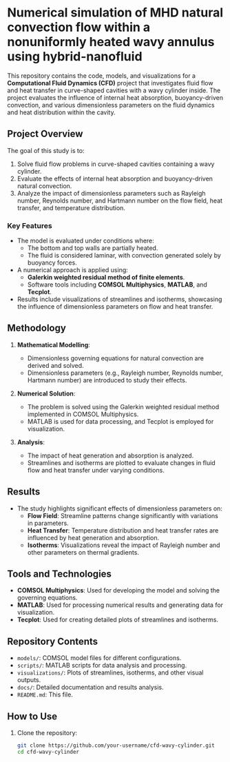 # Numerical simulation of MHD natural convection flow within a nonuniformly heated wavy annulus using hybrid-nanofluid

This repository contains the code, models, and visualizations for a **Computational Fluid Dynamics (CFD)** project that investigates fluid flow and heat transfer in curve-shaped cavities with a wavy cylinder inside. The project evaluates the influence of internal heat absorption, buoyancy-driven convection, and various dimensionless parameters on the fluid dynamics and heat distribution within the cavity.

## Project Overview

The goal of this study is to:
1. Solve fluid flow problems in curve-shaped cavities containing a wavy cylinder.
2. Evaluate the effects of internal heat absorption and buoyancy-driven natural convection.
3. Analyze the impact of dimensionless parameters such as Rayleigh number, Reynolds number, and Hartmann number on the flow field, heat transfer, and temperature distribution.

### Key Features
- The model is evaluated under conditions where:
  - The bottom and top walls are partially heated.
  - The fluid is considered laminar, with convection generated solely by buoyancy forces.
- A numerical approach is applied using:
  - **Galerkin weighted residual method of finite elements**.
  - Software tools including **COMSOL Multiphysics**, **MATLAB**, and **Tecplot**.
- Results include visualizations of streamlines and isotherms, showcasing the influence of dimensionless parameters on flow and heat transfer.

## Methodology

1. **Mathematical Modelling**:
   - Dimensionless governing equations for natural convection are derived and solved.
   - Dimensionless parameters (e.g., Rayleigh number, Reynolds number, Hartmann number) are introduced to study their effects.

2. **Numerical Solution**:
   - The problem is solved using the Galerkin weighted residual method implemented in COMSOL Multiphysics.
   - MATLAB is used for data processing, and Tecplot is employed for visualization.

3. **Analysis**:
   - The impact of heat generation and absorption is analyzed.
   - Streamlines and isotherms are plotted to evaluate changes in fluid flow and heat transfer under varying conditions.

## Results

- The study highlights significant effects of dimensionless parameters on:
  - **Flow Field**: Streamline patterns change significantly with variations in parameters.
  - **Heat Transfer**: Temperature distribution and heat transfer rates are influenced by heat generation and absorption.
  - **Isotherms**: Visualizations reveal the impact of Rayleigh number and other parameters on thermal gradients.

## Tools and Technologies

- **COMSOL Multiphysics**: Used for developing the model and solving the governing equations.
- **MATLAB**: Used for processing numerical results and generating data for visualization.
- **Tecplot**: Used for creating detailed plots of streamlines and isotherms.

## Repository Contents

- `models/`: COMSOL model files for different configurations.
- `scripts/`: MATLAB scripts for data analysis and processing.
- `visualizations/`: Plots of streamlines, isotherms, and other visual outputs.
- `docs/`: Detailed documentation and results analysis.
- `README.md`: This file.

## How to Use

1. Clone the repository:
   ```bash
   git clone https://github.com/your-username/cfd-wavy-cylinder.git
   cd cfd-wavy-cylinder
